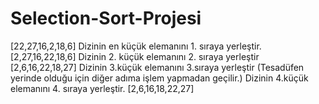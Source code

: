 # Selection-Sort-Projesi
[22,27,16,2,18,6] 
Dizinin en küçük elemanını 1. sıraya yerleştir. 
[2,27,16,22,18,6]
Dizinin 2. küçük elemanını 2. sıraya yerleştir
[2,6,16,22,18,27]
Dizinin 3.küçük elemanını 3.sıraya yerleştir
(Tesadüfen yerinde olduğu için diğer adıma işlem yapmadan geçilir.)
Dizinin 4.küçük elemanını 4. sıraya yerleştir.
[2,6,16,18,22,27]
